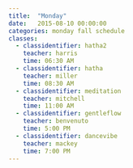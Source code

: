```yaml
---
title:  "Monday"
date:   2015-08-10 00:00:00
categories: monday fall schedule
classes:
  - classidentifier: hatha2
    teacher: harris
    time: 06:30 AM
  - classidentifier: hatha
    teacher: miller
    time: 08:30 AM
  - classidentifier: meditation
    teacher: mitchell
    time: 11:00 AM
  - classidentifier: gentleflow
    teacher: benvenuto
    time: 5:00 PM
  - classidentifier: dancevibe
    teacher: mackey
    time: 7:00 PM
---
```


